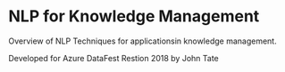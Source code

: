 # NLP for Knowledge Management

Overview of NLP Techniques for applicationsin knowledge management.

Developed for Azure DataFest Restion 2018 by John Tate

